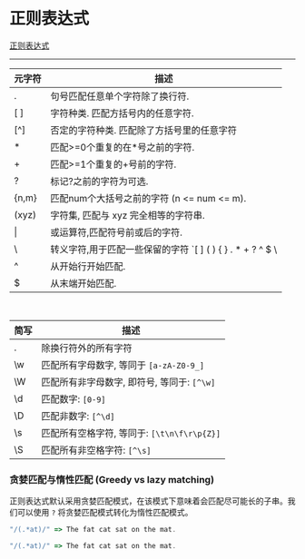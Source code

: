 # 正则表达式

[正则表达式](https://github.com/ziishaned/learn-regex/blob/master/translations/README-cn.md)



------------
| 元字符 | 描述                                                         |
| ------ | ------------------------------------------------------------ |
| .      | 句号匹配任意单个字符除了换行符.                              |
| [ ]    | 字符种类. 匹配方括号内的任意字符.                            |
| [^]    | 否定的字符种类. 匹配除了方括号里的任意字符                   |
| *      | 匹配>=0个重复的在*号之前的字符.                              |
| +      | 匹配>=1个重复的+号前的字符.                                  |
| ?      | 标记?之前的字符为可选.                                       |
| {n,m}  | 匹配num个大括号之前的字符 (n <= num <= m).                   |
| (xyz)  | 字符集, 匹配与 xyz 完全相等的字符串.                         |
| \|     | 或运算符,匹配符号前或后的字符.                               |
| \      | 转义字符,用于匹配一些保留的字符 `[ ] ( ) { } . * + ? ^ $ \ |` |
| ^      | 从开始行开始匹配.                                            |
| $      | 从末端开始匹配.                                              |

​	

| 简写 | 描述                                        |
| ---- | ------------------------------------------- |
| .    | 除换行符外的所有字符                        |
| \w   | 匹配所有字母数字, 等同于 `[a-zA-Z0-9_]`     |
| \W   | 匹配所有非字母数字, 即符号, 等同于: `[^\w]` |
| \d   | 匹配数字: `[0-9]`                           |
| \D   | 匹配非数字: `[^\d]`                         |
| \s   | 匹配所有空格字符, 等同于: `[\t\n\f\r\p{Z}]` |
| \S   | 匹配所有非空格字符: `[^\s]`                 |





### 贪婪匹配与惰性匹配 (Greedy vs lazy matching)

正则表达式默认采用贪婪匹配模式，在该模式下意味着会匹配尽可能长的子串。我们可以使用 `?` 将贪婪匹配模式转化为惰性匹配模式。

```js
"/(.*at)/" => The fat cat sat on the mat. 
```



```js
"/(.*at)/" => The fat cat sat on the mat. 
```